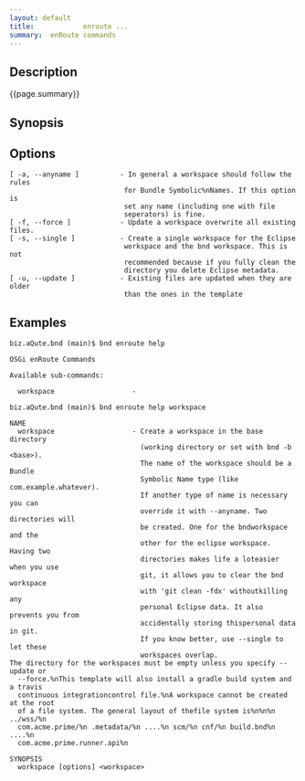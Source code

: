 ```yaml
---
layout: default
title:            enroute ... 
summary:  enRoute commands
---
```


## Description

{{page.summary}}

## Synopsis

## Options

    [ -a, --anyname ]          - In general a workspace should follow the rules
                                for Bundle Symbolic%nNames. If this option is
                                set any name (including one with file
                                seperators) is fine.
    [ -f, --force ]            - Update a workspace overwrite all existing files.
    [ -s, --single ]           - Create a single workspace for the Eclipse
                                workspace and the bnd workspace. This is not
                                recommended because if you fully clean the
                                directory you delete Eclipse metadata.
    [ -u, --update ]           - Existing files are updated when they are older
                                than the ones in the template

## Examples

    biz.aQute.bnd (main)$ bnd enroute help

    OSGi enRoute Commands

    Available sub-commands: 

      workspace                   -  

    biz.aQute.bnd (main)$ bnd enroute help workspace

    NAME
      workspace                   - Create a workspace in the base directory
                                    (working directory or set with bnd -b <base>).
                                    The name of the workspace should be a Bundle
                                    Symbolic Name type (like com.example.whatever).
                                    If another type of name is necessary you can
                                    override it with --anyname. Two directories will
                                    be created. One for the bndworkspace and the
                                    other for the eclipse workspace. Having two
                                    directories makes life a loteasier when you use
                                    git, it allows you to clear the bnd workspace
                                    with 'git clean -fdx' withoutkilling any
                                    personal Eclipse data. It also prevents you from
                                    accidentally storing thispersonal data in git.
                                    If you know better, use --single to let these
                                    workspaces overlap.
    The directory for the workspaces must be empty unless you specify --update or
      --force.%nThis template will also install a gradle build system and a travis
      continuous integrationcontrol file.%nA workspace cannot be created at the root
      of a file system. The general layout of thefile system is%n%n%n ../wss/%n
      com.acme.prime/%n .metadata/%n ....%n scm/%n cnf/%n build.bnd%n ....%n
      com.acme.prime.runner.api%n

    SYNOPSIS
      workspace [options] <workspace>

